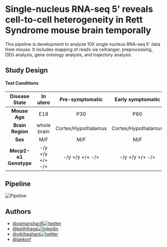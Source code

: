 
# Single-nucleus RNA-seq 5’ reveals cell-to-cell heterogeneity in Rett Syndrome mouse brain temporally

This pipeline is development to analyze 10X single nucleus RNA-seq 5' data from mouse. It includes mapping of reads via cellranger, preprocessing, DEG analysis, gene ontology analysis, and trajectory analysis.


## Study Design

#### Test Conditions
  
| Disease State      | In utero          | Pre-symptomatic    | Early symptomatic | Late symptomatic  |
|:------------------:|:-----------------:|:------------------:|:-----------------:|:-----------------:|
| **Mouse Age**      | E18               | P30                | P60               |      P120/P150    |
| **Brain Region**   | whole brain       |Cortex/Hypothalamus |Cortex/Hypothalamus|Cortex/Hypothalamus|
| **Sex**            | M/F               | M/F                |    M/F            |         M/F       |
| **Mecp2-e1 Genotype**| -/y  +/y  +/+  -/+|-/y  +/y  +/+  -/+  |-/y  +/y  +/+  -/+ |-/y  +/y  +/+  -/+ |     

## Pipeline
![Pipeline](https://github.com/osmansharifi/snRNA-seq-pipeline/blob/master/figures/snRNA-seq%20Pipeline.png)
  
## Authors

- [@osmansharifi](https://github.com/osmansharifi)[![twitter](https://img.shields.io/badge/twitter-1DA1F2?style=for-the-badge&logo=twitter&logoColor=white)](https://twitter.com/osmansharifi3)
- [@keithfraga](https://github.com/xperthunter)[![linkedin](https://img.shields.io/badge/linkedin-0A66C2?style=for-the-badge&logo=linkedin&logoColor=white)](https://linkedin.com/in/keith-fraga-56b025102)
- [@vikihaghani](https://github.com/vhaghani26)[![twitter](https://img.shields.io/badge/twitter-1DA1F2?style=for-the-badge&logo=twitter&logoColor=white)](https://twitter.com/vikihaghani26)
- [@iankorf](https://github.com/iankorf)

  
